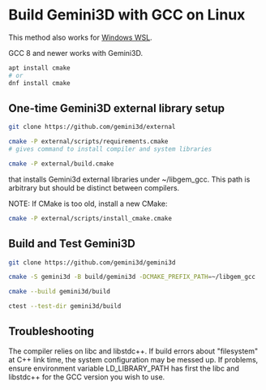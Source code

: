 # Build Gemini3D with GCC on Linux

This method also works for
[Windows WSL](https://docs.microsoft.com/en-us/windows/wsl/install).

GCC 8 and newer works with Gemini3D.

```sh
apt install cmake
# or
dnf install cmake
```

## One-time Gemini3D external library setup

```sh
git clone https://github.com/gemini3d/external

cmake -P external/scripts/requirements.cmake
# gives command to install compiler and system libraries

cmake -P external/build.cmake
```

that installs Gemini3d external libraries under ~/libgem_gcc.
This path is arbitrary but should be distinct between compilers.

NOTE: If CMake is too old, install a new CMake:

```sh
cmake -P external/scripts/install_cmake.cmake
```

## Build and Test Gemini3D

```sh
git clone https://github.com/gemini3d/gemini3d

cmake -S gemini3d -B build/gemini3d -DCMAKE_PREFIX_PATH=~/libgem_gcc

cmake --build gemini3d/build

ctest --test-dir gemini3d/build
```

## Troubleshooting

The compiler relies on libc and libstdc++.
If build errors about "filesystem" at C++ link time, the system configuration may be messed up.
If problems, ensure environment variable LD_LIBRARY_PATH has first the libc and libstdc++ for the GCC version you wish to use.
